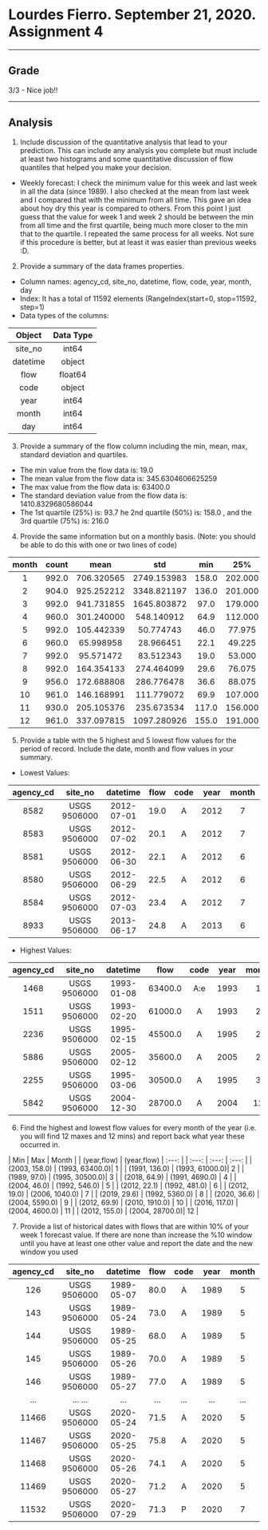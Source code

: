 # Lourdes Fierro. September 21, 2020. Assignment 4

___
## Grade
3/3 - Nice job!!
___

## Analysis
1. Include discussion of the quantitative analysis that lead to your prediction. This can include any analysis you complete but must include at least two histograms and some quantitative discussion of flow quantiles that helped you make your decision.
- Weekly forecast: I check the minimum value for this week and last week in all the data (since 1989). I also checked at the mean from last week and I compared that with the minimum from all time. This gave an idea about hoy dry this year is compared to others. From this point I just guess that the value for week 1 and week 2 should be between the min from all time and the first quartile, being much more closer to the min that to the quartile. I repeated the same process for all weeks. Not sure if this procedure is  better, but at least it was easier than previous weeks :D.


2. Provide a summary of the data frames properties.
- Column names: agency_cd, site_no, datetime, flow, code, year, month, day
- Index: It has a total of 11592 elements (RangeIndex(start=0, stop=11592, step=1)
- Data types of the columns:

|   Object  | Data Type |
|  :-----:  |     :-:   |
|  site_no  |   int64   |
| datetime  |   object  |
|   flow    |   float64 |
|   code    |   object  |
|   year    |   int64   |
|   month   |   int64   |
|    day    |   int64   |

3. Provide a summary of the flow column including the min, mean, max, standard deviation and quartiles.

- The min value from the flow data is:  19.0
- The mean value from the flow data is:  345.6304606625259
- The max value from the flow data is:  63400.0
- The standard deviation value from the flow data is:  1410.8329680586044
- The 1st quartile (25%) is:  93.7 he 2nd quartile (50%) is:  158.0 , and the 3rd quartile (75%) is:  216.0

4. Provide the same information but on a monthly basis. (Note: you should be able to do this with one or two lines of code)


| month | count |   mean     |      std    |  min  |    25%  |    50% |     75%  |  max    |
| :---: | :---: |   :---:    |    :---:    | :---: |  :---:  |  :---: |   :---:  |  :---:  |
| 1     | 992.0 | 706.320565 | 2749.153983 | 158.0 | 202.000 | 219.50 |  292.00  | 63400.0 |
| 2     | 904.0 | 925.252212 | 3348.821197 | 136.0 | 201.000 | 244.00 |  631.00  | 61000.0 |
| 3     | 992.0 | 941.731855 | 1645.803872 |  97.0 | 179.000 | 387.50 | 1060.00  | 30500.0 |
| 4     | 960.0 | 301.240000 |  548.140912 |  64.9 | 112.000 | 142.00 |  214.50  | 4690.0  |
| 5     | 992.0 | 105.442339 |   50.774743 |  46.0 | 77.975  | 92.95  | 118.00   | 546.0   |
| 6     | 960.0 |  65.998958 |   28.966451 |  22.1 |  49.225 |  60.50 |   77.00  | 481.0   |
| 7     | 992.0 |  95.571472 |   83.512343 |  19.0 |  53.000 |  70.90 |  110.00  | 1040.0  |
| 8     | 992.0 | 164.354133 |  274.464099 |  29.6 |  76.075 | 114.00 |  170.25  | 5360.0  |
| 9     | 956.0 | 172.688808 |  286.776478 |  36.6 |  88.075 | 120.00 |  171.25  | 5590.0  |
| 10    | 961.0 | 146.168991 |  111.779072 |  69.9 | 107.000 | 125.00 |  153.00  | 1910.0  |
| 11    | 930.0 | 205.105376 |  235.673534 | 117.0 | 156.000 | 175.00 |  199.00  | 4600.0  |
| 12    | 961.0 | 337.097815 | 1097.280926 | 155.0 | 191.000 | 204.00 |  228.00  | 28700.0 |

5. Provide a table with the 5 highest and 5 lowest flow values for the period of record. Include the date, month and flow values in your summary.

- Lowest Values:

| agency_cd | site_no       |   datetime  | flow | code | year | month | day |
|   :---:   |    :---:      |    :---:    | :---:| :---:| :---:| :---: |:---:|
| 8582      | USGS  9506000 | 2012-07-01  | 19.0 |   A  | 2012 |   7   |  1  |
| 8583      | USGS  9506000 | 2012-07-02  | 20.1 |   A  | 2012 |   7   |  2  |
| 8581      | USGS  9506000 | 2012-06-30  | 22.1 |   A  | 2012 |   6   | 30  |
| 8580      | USGS  9506000 | 2012-06-29  | 22.5 |   A  | 2012 |   6   | 29  |
| 8584      | USGS  9506000 | 2012-07-03  | 23.4 |   A  | 2012 |   7   |  3  |
| 8933      | USGS  9506000 | 2013-06-17  | 24.8 |   A  | 2013 |   6   | 17  |

- Highest Values:

|agency_cd |  site_no      |  datetime  |   flow   |code | year | month | day|
|   :---:  |    :---:      |    :---:   | :---:    |:---:| :---:| :---: |:--:|
| 1468     | USGS  9506000 | 1993-01-08 | 63400.0  | A:e | 1993 |    1  |  8 |
| 1511     | USGS  9506000 | 1993-02-20 | 61000.0  |  A  | 1993 |    2  | 20 |
| 2236     | USGS  9506000 | 1995-02-15 | 45500.0  |  A  | 1995 |    2  | 15 |
| 5886     | USGS  9506000 | 2005-02-12 | 35600.0  |  A  | 2005 |    2  | 12 |
| 2255     | USGS  9506000 | 1995-03-06 | 30500.0  |  A  | 1995 |    3  |  6 |
| 5842     | USGS  9506000 | 2004-12-30 | 28700.0  |  A  | 2004 |   12  | 30 |


6. Find the highest and lowest flow values for every month of the year (i.e. you will find 12 maxes and 12 mins) and report back what year these occurred in.

|      Min      |       Max       |   Month  |
|  (year,flow)  |   (year,flow)   |   :---:  |
|     :---:     |      :---:      |   :---:  |
| (2003, 158.0) |  (1993, 63400.0)|     1    |
| (1991, 136.0) |  (1993, 61000.0)|     2    |
| (1989, 97.0)  |  (1995, 30500.0)|     3    |
| (2018, 64.9)  |  (1991, 4690.0) |     4    |
| (2004, 46.0)  |  (1992, 546.0)  |     5    |
| (2012, 22.1)  |  (1992, 481.0)  |     6    |
| (2012, 19.0)  |  (2006, 1040.0) |     7    |
| (2019, 29.6)  |  (1992, 5360.0) |     8    |
| (2020, 36.6)  |  (2004, 5590.0) |     9    |
| (2012, 69.9)  |  (2010, 1910.0) |    10    |
| (2016, 117.0) |  (2004, 4600.0) |    11    |
| (2012, 155.0) |  (2004, 28700.0)|    12    |

7. Provide a list of historical dates with flows that are within 10% of your week 1 forecast value. If there are none than increase the %10 window until you have at least one other value and report the date and the new window you used

| agency_cd | site_no       |   datetime  | flow | code | year | month | day |
|   :---:   |    :---:      |    :---:    | :---:| :---:| :---:| :---: |:---:|
| 126   | USGS  9506000|  1989-05-07 | 80.0  |  A  | 1989   |     5  |    7|  
|143   |     USGS  9506000 | 1989-05-24 | 73.0  |  A  | 1989   |     5  |   24|  
|144    |    USGS  9506000 | 1989-05-25 | 68.0  |  A  | 1989   |     5  |   25|  
|145    |    USGS  9506000 | 1989-05-26 | 70.0  |  A  | 1989   |     5  |  26|  
|146    |    USGS  9506000 | 1989-05-27 | 77.0  |  A  | 1989   |     5  |   27|  
|...     |    ...      ... |        ... |  ... | ...  |  ...  |    ...  |  ...|  
|11466   |   USGS  9506000 | 2020-05-24 | 71.5 |   A  |  2020   |     5 |    24|  
|11467   |   USGS  9506000 | 2020-05-25 | 75.8  |  A |   2020   |     5 |    25|  
|11468   |   USGS  9506000 | 2020-05-26 | 74.1  |  A |   2020   |     5 |   26|  
|11469   |   USGS  9506000 | 2020-05-27 | 71.2  |  A |   2020   |     5 |    27|  
|11532  |    USGS  9506000 | 2020-07-29 | 71.3  |  P |   2020  |      7 |    29|  
